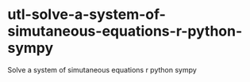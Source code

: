 # utl-solve-a-system-of-simutaneous-equations-r-python-sympy
Solve a system of simutaneous equations r python sympy
